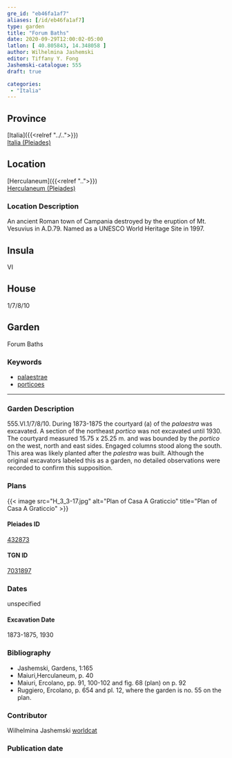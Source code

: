 ```yaml
---
gre_id: "eb46fa1af7"
aliases: [/id/eb46fa1af7]
type: garden
title: "Forum Baths"
date: 2020-09-29T12:00:02-05:00
latlon: [ 40.805843, 14.348058 ]
author: Wilhelmina Jashemski
editor: Tiffany Y. Fong
Jashemski-catalogue: 555
draft: true

categories:
 - "Italia"
---
```


## Province

[Italia]({{<relref "../..">}}) \
[Italia (Pleiades)](https://pleiades.stoa.org/places/1052)


## Location

 [Herculaneum]({{<relref "..">}}) \
 [Herculaneum (Pleiades)](https://pleiades.stoa.org/places/432873)


### Location Description
An ancient Roman town of Campania destroyed by the eruption of Mt. Vesuvius in A.D.79. Named as a UNESCO World Heritage Site in 1997.

## Insula
VI

## House
1/7/8/10

## Garden
Forum Baths

### Keywords
- [palaestrae](http://vocab.getty.edu/page/aat/300007301)
- [porticoes](http://vocab.getty.edu/page/aat/300004145)
---

### Garden Description
555.VI.1/7/8/10.
During 1873-1875 the courtyard (a) of the *palaestra* was excavated. A section of the northeast *portico* was not excavated until 1930. The courtyard measured 15.75 x 25.25 m. and was bounded by the *portico* on the west, north and east sides. Engaged columns stood along the south. This area was likely planted after the *palestra* was built. Although the original excavators labeled this as a garden, no detailed observations were recorded to confirm this supposition.

### Plans
{{< image src="H_3_3-17.jpg" alt="Plan of Casa A Graticcio" title="Plan of Casa A Graticcio" >}}




#### Pleiades ID
[432873](https://pleiades.stoa.org/places/432873)

#### TGN ID
[7031897](http://vocab.getty.edu/page/tgn/7031897)


### Dates

unspecified

#### Excavation Date

1873-1875, 1930

### Bibliography

- Jashemski, Gardens, 1:165
- Maiuri,Herculaneum, p. 40
- Maiuri, Ercolano, pp. 91, 100-102 and fig. 68 (plan) on p. 92
- Ruggiero, Ercolano, p. 654 and pl. 12, where the garden is no. 55 on the plan.

<!--#### Periodo ID-->

<!-- [PERIODO_ID](https://pleiades.stoa.org/places/PLEIADES_ID) -->

### Contributor

Wilhelmina Jashemski [worldcat](http://worldcat.org/identities/lccn-n80037970/)

### Publication date



<!--### Related articles-->

<!-- Links to other related articles. Leave blank for now -->
